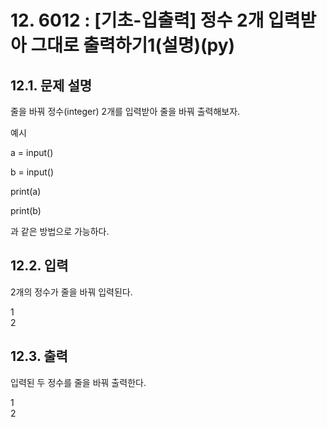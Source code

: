 # 12. 6012 : [기초-입출력] 정수 2개 입력받아 그대로 출력하기1(설명)(py)
## 12.1. 문제 설명

줄을 바꿔 정수(integer) 2개를 입력받아 줄을 바꿔 출력해보자.

예시

a = input() 

b = input()

print(a)

print(b)

과 같은 방법으로 가능하다.

## 12.2. 입력
2개의 정수가 줄을 바꿔 입력된다.

1<br>
2

## 12.3. 출력
입력된 두 정수를 줄을 바꿔 출력한다.

1<br>
2